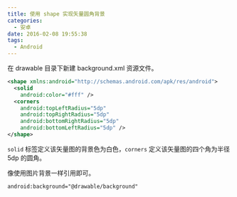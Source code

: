```yaml
---
title: 使用 shape 实现矢量圆角背景
categories:
  - 安卓
date: 2016-02-08 19:55:38
tags:
  - Android
---
```


在 drawable 目录下新建 background.xml 资源文件。

``` xml
<shape xmlns:android="http://schemas.android.com/apk/res/android">   
  <solid
    android:color="#fff" />   
  <corners
    android:topLeftRadius="5dp"
    android:topRightRadius="5dp"
    android:bottomRightRadius="5dp"
    android:bottomLeftRadius="5dp" />
</shape>
```

<!-- more -->

`solid` 标签定义该矢量图的背景色为白色，`corners` 定义该矢量图的四个角为半径 5dp 的圆角。

像使用图片背景一样引用即可。

``` xml
android:background="@drawable/background"
```